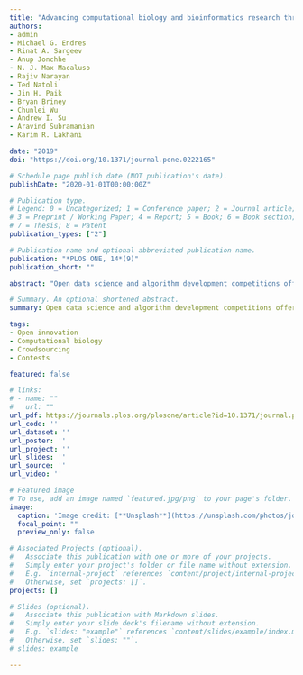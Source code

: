 ```yaml
---
title: "Advancing computational biology and bioinformatics research through open innovation competitions"
authors:
- admin
- Michael G. Endres
- Rinat A. Sargeev
- Anup Jonchhe
- N. J. Max Macaluso
- Rajiv Narayan 
- Ted Natoli
- Jin H. Paik
- Bryan Briney
- Chunlei Wu
- Andrew I. Su
- Aravind Subramanian 
- Karim R. Lakhani

date: "2019"
doi: "https://doi.org/10.1371/journal.pone.0222165"

# Schedule page publish date (NOT publication's date).
publishDate: "2020-01-01T00:00:00Z"

# Publication type.
# Legend: 0 = Uncategorized; 1 = Conference paper; 2 = Journal article;
# 3 = Preprint / Working Paper; 4 = Report; 5 = Book; 6 = Book section;
# 7 = Thesis; 8 = Patent
publication_types: ["2"]

# Publication name and optional abbreviated publication name.
publication: "*PLOS ONE, 14*(9)"
publication_short: ""

abstract: "Open data science and algorithm development competitions offer a unique avenue for rapid discovery of better computational strategies. We highlight three examples in computational biology and bioinformatics research in which the use of competitions has yielded significant performance gains over established algorithms. These include algorithms for antibody clustering, imputing gene expression data, and querying the Connectivity Map (CMap). Performance gains are evaluated quantitatively using realistic, albeit sanitized, data sets. The solutions produced through these competitions are then examined with respect to their utility and the prospects for implementation in the field. We present the decision process and competition design considerations that lead to these successful outcomes as a model for researchers who want to use competitions and non-domain crowds as collaborators to further their research."

# Summary. An optional shortened abstract.
summary: Open data science and algorithm development competitions offer a unique avenue for rapid discovery of better computational strategies. We highlight three examples in computational biology and bioinformatics research in which the use of competitions has yielded significant performance gains over established algorithms. 

tags:
- Open innovation
- Computational biology
- Crowdsourcing
- Contests

featured: false

# links:
# - name: ""
#   url: ""
url_pdf: https://journals.plos.org/plosone/article?id=10.1371/journal.pone.0222165
url_code: ''
url_dataset: ''
url_poster: ''
url_project: ''
url_slides: ''
url_source: ''
url_video: ''

# Featured image
# To use, add an image named `featured.jpg/png` to your page's folder. 
image:
  caption: 'Image credit: [**Unsplash**](https://unsplash.com/photos/jdD8gXaTZsc)'
  focal_point: ""
  preview_only: false

# Associated Projects (optional).
#   Associate this publication with one or more of your projects.
#   Simply enter your project's folder or file name without extension.
#   E.g. `internal-project` references `content/project/internal-project/index.md`.
#   Otherwise, set `projects: []`.
projects: []

# Slides (optional).
#   Associate this publication with Markdown slides.
#   Simply enter your slide deck's filename without extension.
#   E.g. `slides: "example"` references `content/slides/example/index.md`.
#   Otherwise, set `slides: ""`.
# slides: example

---
```


<!-- 
{{% callout note %}}
Click the *Cite* button above to demo the feature to enable visitors to import publication metadata into their reference management software.
{{% /callout %}}

{{% callout note %}}
Create your slides in Markdown - click the *Slides* button to check out the example.
{{% /callout %}}
 -->

<!-- Supplementary notes can be added here, including [code, math, and images](https://wowchemy.com/docs/writing-markdown-latex/). -->
